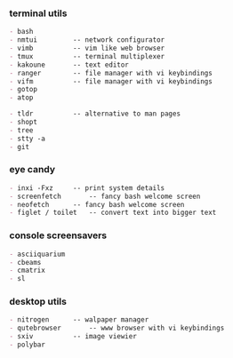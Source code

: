 
### terminal utils

```markdown
- bash
- nmtui			-- network configurator
- vimb			-- vim like web browser
- tmux			-- terminal multiplexer
- kakoune		-- text editor
- ranger		-- file manager with vi keybindings
- vifm			-- file manager with vi keybindings
- gotop
- atop

- tldr			-- alternative to man pages
- shopt
- tree
- stty -a
- git
```

### eye candy

```markdown
- inxi -Fxz		-- print system details
- screenfetch		-- fancy bash welcome screen
- neofetch		-- fancy bash welcome screen
- figlet / toilet	-- convert text into bigger text
```

### console screensavers

```markdown
- asciiquarium
- cbeams
- cmatrix
- sl
```

### desktop utils

```markdown
- nitrogen		-- walpaper manager
- qutebrowser		-- www browser with vi keybindings
- sxiv			-- image viewier
- polybar
```


